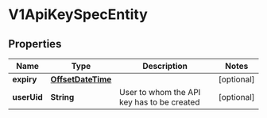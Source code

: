 # V1ApiKeySpecEntity

## Properties
Name | Type | Description | Notes
------------ | ------------- | ------------- | -------------
**expiry** | [**OffsetDateTime**](OffsetDateTime.md) |  |  [optional]
**userUid** | **String** | User to whom the API key has to be created |  [optional]
